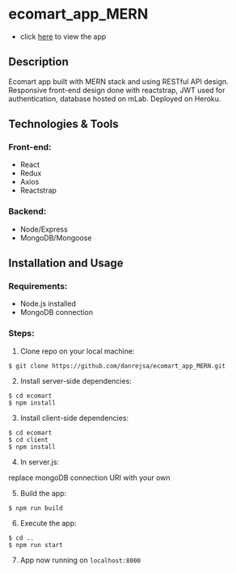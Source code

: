 # ecomart_app_MERN
* click [here](https://ecomartapp.herokuapp.com/) to view the app 


## Description

Ecomart app built with MERN stack and using RESTful API design. Responsive front-end design done with reactstrap, JWT used for authentication, database hosted on mLab. Deployed on Heroku.

## Technologies & Tools

### Front-end:

* React
* Redux
* Axios
* Reactstrap

### Backend:

* Node/Express
* MongoDB/Mongoose


## Installation and Usage

### Requirements:

* Node.js installed
* MongoDB connection

### Steps:
1. Clone repo on your local machine:
```
$ git clone https://github.com/danrejsa/ecomart_app_MERN.git
```
2. Install server-side dependencies:
```
$ cd ecomart
$ npm install
```
3. Install client-side dependencies:
```
$ cd ecomart
$ cd client
$ npm install
```
4. In server.js:<br/>


replace mongoDB connection URI with your own<br/>


5. Build the app:
```
$ npm run build
```
6. Execute the app:<br/>
```
$ cd ..
$ npm run start
```
7. App now running on ```localhost:8000```
